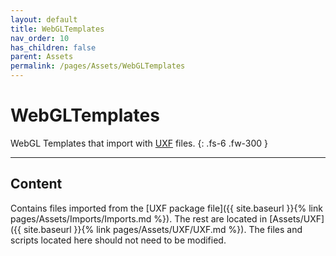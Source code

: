 ```yaml
---
layout: default
title: WebGLTemplates
nav_order: 10
has_children: false
parent: Assets
permalink: /pages/Assets/WebGLTemplates
---
```


# WebGLTemplates
WebGL Templates that import with [UXF](https://github.com/immersivecognition/unity-experiment-framework) files.
{: .fs-6 .fw-300 }

---

## Content
Contains files imported from the [UXF package file]({{ site.baseurl }}{% link pages/Assets/Imports/Imports.md %}). The rest are located in [Assets/UXF]({{ site.baseurl }}{% link pages/Assets/UXF/UXF.md %}). The files and scripts located here should not need to be modified.
